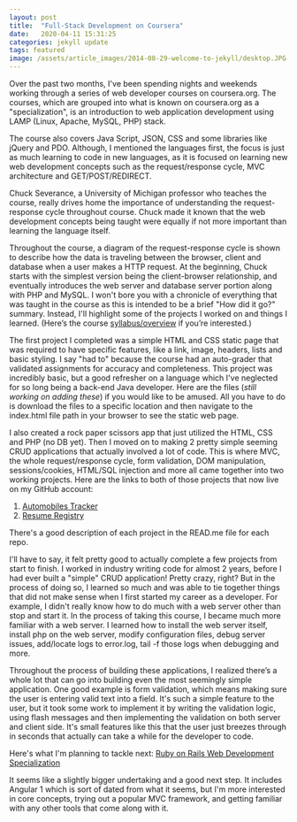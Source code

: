 ```yaml
---
layout: post
title:  "Full-Stack Development on Coursera"
date:   2020-04-11 15:31:25
categories: jekyll update
tags: featured
image: /assets/article_images/2014-08-29-welcome-to-jekyll/desktop.JPG
---
```

Over the past two months, I've been spending nights and weekends working through a series of web developer courses on coursera.org. The courses, which are grouped into what is known on coursera.org as a "specialization", is an introduction to web application development using LAMP (Linux, Apache, MySQL, PHP) stack. 

The course also covers Java Script, JSON, CSS and some libraries like jQuery and PDO.  Although, I mentioned the languages first, the focus is just as much learning to code in new languages, as it is focused on learning new web development concepts such as the request/response cycle, MVC architecture and GET/POST/REDIRECT. 

Chuck Severance, a University of Michigan professor who teaches the course, really drives home the importance of understanding the request-response cycle throughout course. Chuck made it known that the web development concepts being taught were equally if not more important than learning the language itself. 

Throughout the course, a diagram of the request-response cycle is shown to describe how the data is traveling between the browser, client and database when a user makes a HTTP request. At the beginning, Chuck starts with the simplest version being the client-browser relationship, and eventually introduces the web server and database server portion along with PHP and MySQL. I won't bore you with a chronicle of everything that was taught in the course as this is intended to be a brief "How did it go?" summary. Instead, I'll highlight some of the projects I worked on and things I learned. (Here’s the course <a href="https://www.coursera.org/specializations/web-applications?#courses">syllabus/overview</a> if you’re interested.)

The first project I completed was a simple HTML and CSS static page that was required to have specific features, like a link, image, headers, lists and basic styling. I say "had to" because the course had an auto-grader that validated assignments for accuracy and completeness. This project was incredibly basic, but a good refresher on a language which I've neglected for so long being a back-end Java developer. Here are the files (*still working on adding these*) if you would like to be amused. All you have to do is download the files to a specific location and then navigate to the index.html file path in your browser to see the static web page.

I also created a rock paper scissors app that just utilized the HTML, CSS and PHP (no DB yet). Then I moved on to making 2 pretty simple seeming CRUD applications that actually involved a lot of code.  This is where MVC, the whole request/response cycle, form validation, DOM manipulation, sessions/cookies, HTML/SQL injection and more all came together into two working projects. Here are the links to both of those projects that now live on my GitHub account: 

1. <a href="https://github.com/elliotrotwein/automobiles-crud-application">Automobiles Tracker</a>
2. <a href="https://github.com/elliotrotwein/resume-repository">Resume Registry</a>

There's a good description of each project in the READ.me file for each repo.

I'll have to say, it felt pretty good to actually complete a few projects from start to finish. I worked in industry writing code for almost 2 years, before I had ever built a "simple" CRUD application! Pretty crazy, right? But in the process of doing so, I learned so much and was able to tie together things that did not make sense when I first started my career as a developer. For example, I didn't really know how to do much with a web server other than stop and start it. In the process of taking this course, I became much more familiar with a web server. I learned how to install the web server itself, install php on the web server, modify configuration files, debug server issues, add/locate logs to error.log, tail -f those logs when debugging and more.

Throughout the process of building these applications, I realized there’s a whole lot that can go into building even the most seemingly simple application. One good example is form validation, which means making sure the user is entering valid text into a field. It's such a simple feature to the user, but it took some work to implement it by writing the validation logic, using flash messages and then implementing the validation on both server and client side. It's small features like this that the user just breezes through in seconds that actually can take a while for the developer to code.

Here's what I'm planning to tackle next: <a href="https://www.coursera.org/specializations/ruby-on-rails?">Ruby on Rails Web Development Specialization</a>

It seems like a slightly bigger undertaking and a good next step. It includes Angular 1 which is sort of dated from what it seems, but I'm more interested in core concepts, trying out a popular MVC framework, and getting familiar with any other tools that come along with it.
